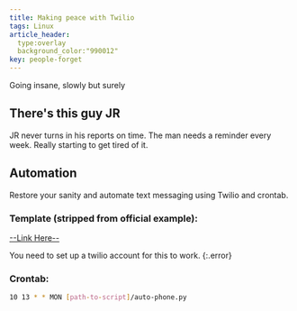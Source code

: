 ```yaml
---
title: Making peace with Twilio
tags: Linux
article_header:
  type:overlay
  background_color:"990012"
key: people-forget
---
```


Going insane, slowly but surely

<!--more-->

## There's this guy JR

JR never turns in his reports on time. The man needs a reminder every week.
Really starting to get tired of it.

## Automation

Restore your sanity and automate text messaging using Twilio and crontab.

### Template (stripped from official example):

[--Link Here--](https://github.com/achillesg007/woozy/blob/master/auto-phone.py)

You need to set up a twilio account for this to work.
{:.error}

### Crontab:
```bash
10 13 * * MON [path-to-script]/auto-phone.py
```



